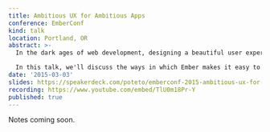 ```yaml
---
title: Ambitious UX for Ambitious Apps
conference: EmberConf
kind: talk
location: Portland, OR
abstract: >-
  In the dark ages of web development, designing a beautiful user experience meant having to constantly fight with the DOM to get it to do what you want, when you want. With Ember, we no longer have to struggle with managing DOM state, and we are free to put the user experience first with reactive UI.

  In this talk, we'll discuss the ways in which Ember makes it easy to build delightful and reactive user experiences, and how you can build reusable components that even non-technical designers can learn to use. Learn about the thoughtful touches and interactions you can add to an Ember app.
date: '2015-03-03'
slides: https://speakerdeck.com/poteto/emberconf-2015-ambitious-ux-for-ambitious-apps
recording: https://www.youtube.com/embed/TlU0m18Pr-Y
published: true
---
```


Notes coming soon.

